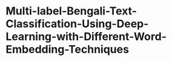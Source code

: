 # Multi-label-Bengali-Text-Classification-Using-Deep-Learning-with-Different-Word-Embedding-Techniques
